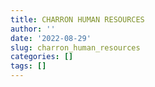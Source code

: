 ```yaml
---
title: CHARRON HUMAN RESOURCES
author: ''
date: '2022-08-29'
slug: charron_human_resources
categories: []
tags: []
---
```


